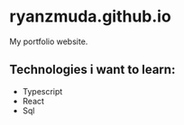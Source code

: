 # ryanzmuda.github.io

My portfolio website.

## Technologies i want to learn:
- Typescript
- React
- Sql
